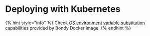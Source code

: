 # Deploying with Kubernetes

{% hint style="info" %}
Check [OS environment variable substitution](../configuring/configuring-bondy-on-docker.md#os-environment-variable-substitution) capabilities provided by Bondy Docker image.
{% endhint %}

